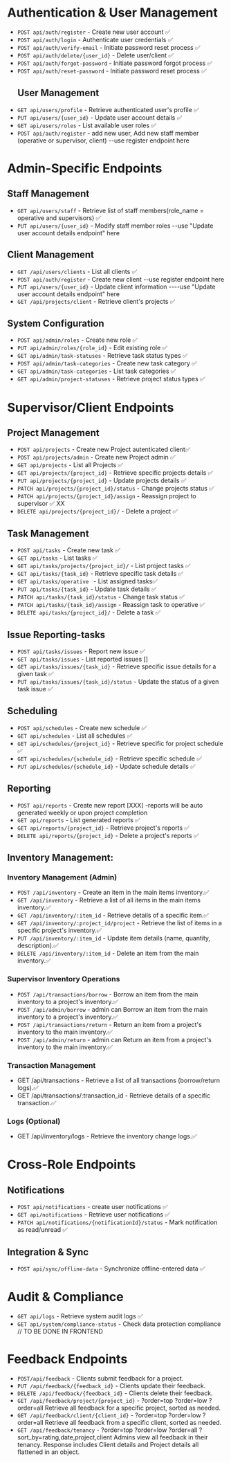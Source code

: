 # Authentication & User Management
- `POST api/auth/register` - Create new user account ✅
- `POST api/auth/login` - Authenticate user credentials ✅
- `POST api/auth/verify-email` - Initiate password reset process ✅
- `POST api/auth/delete/{user_id}` - Delete user/client ✅
- `POST api/auth/forgot-password` - Initiate password forgot process ✅
- `POST api/auth/reset-password` - Initiate password reset process ✅
    ## User Management
- `GET api/users/profile` - Retrieve authenticated user's profile ✅
- `PUT api/users/{user_id}` - Update user account details ✅
- `GET api/users/roles` - List available user roles  ✅
- `POST api/auth/register` - add new user, Add new staff member (operative or supervisor, client) --use register endpoint here

# Admin-Specific Endpoints
## Staff Management
- `GET api/users/staff` - Retrieve list of staff members(role_name = operative and supervisors) ✅
- `PUT api/users/{user_id}` - Modify staff member roles --use "Update user account details endpoint" here

## Client Management
- `GET /api/users/clients` - List all clients ✅
- `POST api/auth/register` - Create new client --use register endpoint here
- `PUT api/users/{user_id}` - Update client information ----use "Update user account details endpoint" here
- `GET /api/projects/client` - Retrieve client's projects ✅

## System Configuration
- `POST api/admin/roles` - Create new role ✅
- `PUT api/admin/roles/{role_id}` - Edit existing role ✅
- `GET api/admin/task-statuses` - Retrieve task status types ✅
- `POST api/admin/task-categories` - Create new task category ✅
- `GET api/admin/task-categories` - List task categories ✅
- `GET api/admin/project-statuses` - Retrieve project status types ✅

# Supervisor/Client Endpoints
## Project Management
- `POST api/projects` - Create new Project autenticated client✅
- `POST api/projects/admin` - Create new Project admin ✅
- `GET api/projects` - List all Projects ✅
- `GET api/projects/{project_id}` - Retrieve specific projects details ✅
- `PUT api/projects/{project_id}` - Update projects details ✅
- `PATCH api/projects/{project_id}/status` - Change projects status ✅
- `PATCH api/projects/{project_id}/assign` - Reassign project to supervisor ✅ XX
- `DELETE api/projects/{project_id}/` - Delete a project ✅

## Task Management
- `POST api/tasks` - Create new task ✅
- `GET api/tasks` - List tasks ✅
- `GET api/tasks/projects/{project_id}/` - List project tasks ✅
- `GET api/tasks/{task_id}` - Retrieve specific task details ✅
- `GET api/tasks/operative ` - List assigned tasks✅
- `PUT api/tasks/{task_id}` - Update task details ✅
- `PATCH api/tasks/{task_id}/status` - Change task status ✅
- `PATCH api/tasks/{task_id}/assign` - Reassign task to operative ✅
- `DELETE api/tasks/{project_id}/` - Delete a task ✅
## Issue Reporting-tasks
- `POST api/tasks/issues` - Report new issue ✅
- `GET api/tasks/issues` - List reported issues []
- `GET api/tasks/issues/{task_id}` - Retrieve specific issue details for a given task ✅
- `PUT api/tasks/issues/{task_id}/status` - Update the status of a given task issue ✅

## Scheduling
- `POST api/schedules` - Create new schedule ✅
- `GET api/schedules` - List all schedules ✅
- `GET api/schedules/{project_id}` - Retrieve specific for project schedule ✅
- `GET api/schedules/{schedule_id}` - Retrieve specific schedule ✅
- `PUT api/schedules/{schedule_id}` - Update schedule details ✅


## Reporting
- `POST api/reports` - Create new report [XXX] -reports will be auto generated weekly or upon project completion
- `GET api/reports` - List generated reports ✅
- `GET api/reports/{project_id}` - Retrieve project's reports ✅
- `DELETE api/reports/{project_id}` - Delete a project's reports ✅

## Inventory Management:
### Inventory Management (Admin)
- `POST /api/inventory` - Create an item in the main items inventory.✅
- `GET /api/inventory` - Retrieve a list of all items in the main items inventory.✅
- `GET /api/inventory/:item_id` - Retrieve details of a specific item.✅
- `GET /api/inventory/:project_id/project` - Retrieve the list of items in a specific project's inventory.✅
- `PUT /api/inventory/:item_id` - Update item details (name, quantity, description).✅
- `DELETE /api/inventory/:item_id` - Delete an item from the main inventory.✅
### Supervisor Inventory Operations
- `POST /api/transactions/borrow` - Borrow an item from the main inventory to a project's inventory.✅
- `POST /api/admin/borrow` - admin can Borrow an item from the main inventory to a project's inventory.✅
- `POST /api/transactions/return` - Return an item from a project's inventory to the main inventory.✅
- `POST /api/admin/return` - admin can Return an item from a project's inventory to the main inventory.✅
### Transaction Management
- GET /api/transactions - Retrieve a list of all transactions (borrow/return logs).✅
- GET /api/transactions/:transaction_id - Retrieve details of a specific transaction.✅
### Logs (Optional)
- GET /api/inventory/logs - Retrieve the inventory change logs.✅

# Cross-Role Endpoints
## Notifications
- `POST api/notifications` - create user notifications ✅
- `GET api/notifications` - Retrieve user notifications ✅
- `PATCH api/notifications/{notificationId}/status` - Mark notification as read/unread ✅

## Integration & Sync
- `POST api/sync/offline-data` - Synchronize offline-entered data ✅

# Audit & Compliance
- `GET api/logs` - Retrieve system audit logs ✅
- `GET api/system/compliance-status` - Check data protection compliance // TO BE DONE IN FRONTEND

# Feedback Endpoints
- `POST/api/feedback` - Clients submit feedback for a project.
- `PUT /api/feedback/{feedback_id}` - Clients update their feedback.
- `DELETE /api/feedback/{feedback_id}`	- Clients delete their feedback.
- `GET /api/feedback/project/{project_id}` - ?order=top ?order=low ?order=all	Retrieve all feedback for a specific project, sorted as needed.
- `GET /api/feedback/client/{client_id}` - ?order=top ?order=low ?order=all	Retrieve all feedback from a specific client, sorted as needed.
- `GET /api/feedback/tenancy` - ?order=top ?order=low ?order=all ?sort_by=rating,date,project,client	Admins view all feedback in their tenancy. Response includes Client details and Project details all flattened in an object.

